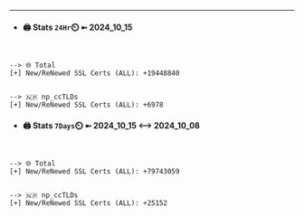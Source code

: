 

---
- #### 🖨️ **Stats** `24Hr`⏲️ ➼ 2024_10_15
```console


--> 🌐 Total
[+] New/ReNewed SSL Certs (ALL): +19448840


--> 🇳🇵 np_ccTLDs
[+] New/ReNewed SSL Certs (ALL): +6978

```

- #### 🖨️ **Stats** `7Days`⏲️ ➼ 2024_10_15 <--> 2024_10_08
```console


--> 🌐 Total
[+] New/ReNewed SSL Certs (ALL): +79743059


--> 🇳🇵 np_ccTLDs
[+] New/ReNewed SSL Certs (ALL): +25152

```

